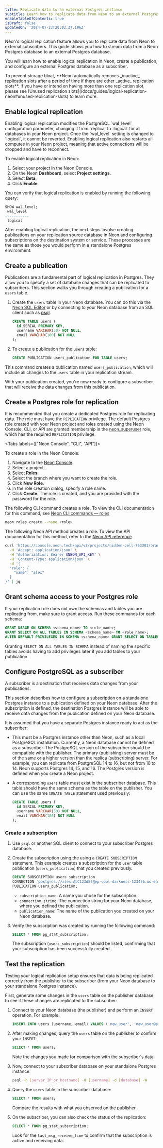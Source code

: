 ```yaml
---
title: Replicate data to an external Postgres instance
subtitle: Learn how to replicate data from Neon to an external Postgres instance
enableTableOfContents: true
isDraft: false
updatedOn: '2024-07-23T20:03:37.196Z'
---
```


Neon's logical replication feature allows you to replicate data from Neon to external subscribers. This guide shows you how to stream data from a Neon Postgres database to an external Postgres database.

You will learn how to enable logical replication in Neon, create a publication, and configure an external Postgres database as a subscriber.

<Admonition type="important">
To prevent storage bloat, **Neon automatically removes _inactive_ replication slots after a period of time if there are other _active_ replication slots**. If you have or intend on having more than one replication slot, please see [Unused replication slots](/docs/guides/logical-replication-neon#unused-replication-slots) to learn more.
</Admonition>

## Enable logical replication

<Admonition type="important">
Enabling logical replication modifies the PostgreSQL `wal_level` configuration parameter, changing it from `replica` to `logical` for all databases in your Neon project. Once the `wal_level` setting is changed to `logical`, it cannot be reverted. Enabling logical replication also restarts all computes in your Neon project, meaning that active connections will be dropped and have to reconnect.
</Admonition>

To enable logical replication in Neon:

1. Select your project in the Neon Console.
2. On the Neon **Dashboard**, select **Project settings**.
3. Select **Beta**.
4. Click **Enable**.

You can verify that logical replication is enabled by running the following query:

```sql
SHOW wal_level;
 wal_level
-----------
 logical
```

After enabling logical replication, the next steps involve creating publications on your replication source database in Neon and configuring subscriptions on the destination system or service. These processes are the same as those you would perform in a standalone Postgres environment.

## Create a publication

Publications are a fundamental part of logical replication in Postgres. They allow you to specify a set of database changes that can be replicated to subscribers. This section walks you through creating a publication for a `users` table.

1. Create the `users` table in your Neon database. You can do this via the [Neon SQL Editor](/docs/get-started-with-neon/query-with-neon-sql-editor) or by connecting to your Neon database from an SQL client such as [psql](/docs/connect/query-with-psql-editor).

   ```sql
   CREATE TABLE users (
     id SERIAL PRIMARY KEY,
     username VARCHAR(50) NOT NULL,
     email VARCHAR(100) NOT NULL
   );
   ```

2. To create a publication for the `users` table:

   ```sql
   CREATE PUBLICATION users_publication FOR TABLE users;
   ```

This command creates a publication named `users_publication`, which will include all changes to the `users` table in your replication stream.

With your publication created, you're now ready to configure a subscriber that will receive the data changes from this publication.

## Create a Postgres role for replication

It is recommended that you create a dedicated Postgres role for replicating data. The role must have the `REPLICATION` privilege. The default Postgres role created with your Neon project and roles created using the Neon Console, CLI, or API are granted membership in the [neon_superuser](/docs/manage/roles#the-neonsuperuser-role) role, which has the required `REPLICATION` privilege.

<Tabs labels={["Neon Console", "CLI", "API"]}>

<TabItem>

To create a role in the Neon Console:

1. Navigate to the [Neon Console](https://console.neon.tech).
2. Select a project.
3. Select **Roles**.
4. Select the branch where you want to create the role.
5. Click **New Role**.
6. In the role creation dialog, specify a role name.
7. Click **Create**. The role is created, and you are provided with the password for the role.

</TabItem>

<TabItem>

The following CLI command creates a role. To view the CLI documentation for this command, see [Neon CLI commands — roles](https://api-docs.neon.tech/reference/createprojectbranchrole)

```bash
neon roles create --name <role>
```

</TabItem>

<TabItem>

The following Neon API method creates a role. To view the API documentation for this method, refer to the [Neon API reference](/docs/reference/cli-roles).

```bash
curl 'https://console.neon.tech/api/v2/projects/hidden-cell-763301/branches/br-blue-tooth-671580/roles' \
  -H 'Accept: application/json' \
  -H "Authorization: Bearer $NEON_API_KEY" \
  -H 'Content-Type: application/json' \
  -d '{
  "role": {
    "name": "alex"
  }
}' | jq
```

</TabItem>

</Tabs>

## Grant schema access to your Postgres role

If your replication role does not own the schemas and tables you are replicating from, make sure to grant access. Run these commands for each schema:

```sql
GRANT USAGE ON SCHEMA <schema_name> TO <role_name>;
GRANT SELECT ON ALL TABLES IN SCHEMA <schema_name> TO <role_name>;
ALTER DEFAULT PRIVILEGES IN SCHEMA <schema_name> GRANT SELECT ON TABLES TO <role_name>;
```

Granting `SELECT ON ALL TABLES IN SCHEMA` instead of naming the specific tables avoids having to add privileges later if you add tables to your publication.

## Configure PostgreSQL as a subscriber

A subscriber is a destination that receives data changes from your publications.

This section describes how to configure a subscription on a standalone Postgres instance to a publication defined on your Neon database. After the subscription is defined, the destination Postgres instance will be able to receive data changes from the publication defined on your Neon database.

It is assumed that you have a separate Postgres instance ready to act as the subscriber:

- This must be a Postgres instance other than Neon, such as a local PostgreSQL installation. Currently, a Neon database cannot be defined as a subscriber. The PostgreSQL version of the subscriber should be compatible with the publisher. The primary (publishing) server must be of the same or a higher version than the replica (subscribing) server. For example, you can replicate from PostgreSQL 14 to 16, but not from 16 to 14. Neon supports Postgres 14, 15, and 16. The Postgres version is defined when you create a Neon project.
- A corresponding `users` table must exist in the subscriber database. This table should have the same schema as the table on the publisher. You can use the same `CREATE TABLE` statement used previously:

  ```sql
  CREATE TABLE users (
    id SERIAL PRIMARY KEY,
    username VARCHAR(50) NOT NULL,
    email VARCHAR(100) NOT NULL
  );
  ```

### Create a subscription

1. Use `psql` or another SQL client to connect to your subscriber Postgres database.
2. Create the subscription using the using a `CREATE SUBSCRIPTION` statement. This example creates a subscription for the `user` table publication (`users_publication`) that you created previously.

   ```sql
   CREATE SUBSCRIPTION users_subscription
   CONNECTION 'postgres://alex:AbC123dEf@ep-cool-darkness-123456.us-east-2.aws.neon.tech/dbname'
   PUBLICATION users_publication;
   ```

   - `subscription_name`: A name you chose for the subscription.
   - `connection_string`: The connection string for your Neon database, where you defined the publication.
   - `publication_name`: The name of the publication you created on your Neon database.

3. Verify the subscription was created by running the following command:

   ```sql
   SELECT * FROM pg_stat_subscription;
   ```

   The subscription (`users_subscription`) should be listed, confirming that your subscription has been successfully created.

## Test the replication

Testing your logical replication setup ensures that data is being replicated correctly from the publisher to the subscriber (from your Neon database to your standalone Postgres instance).

First, generate some changes in the `users` table on the publisher database to see if these changes are replicated to the subscriber:

1. Connect to your Neon database (the publisher) and perform an `INSERT` operation. For example:

   ```sql
   INSERT INTO users (username, email) VALUES ('new_user', 'new_user@example.com');
   ```

2. After making changes, query the `users` table on the publisher to confirm your `INSERT`:

   ```sql
   SELECT * FROM users;
   ```

   Note the changes you made for comparison with the subscriber's data.

3. Now, connect to your subscriber database on your standalone Postgres instance:

   ```bash
   psql -h [server_IP_or_hostname] -U [username] -d [database] -W
   ```

4. Query the `users` table in the subscriber database:

   ```sql
   SELECT * FROM users;
   ```

   Compare the results with what you observed on the publisher.

5. On the subscriber, you can also check the status of the replication:

   ```sql
   SELECT * FROM pg_stat_subscription;
   ```

   Look for the `last_msg_receive_time` to confirm that the subscription is active and receiving data.

<NeedHelp/>
